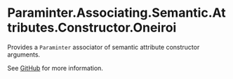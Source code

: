 # Paraminter.Associating.Semantic.Attributes.Constructor.Oneiroi

Provides a `Paraminter` associator of semantic attribute constructor arguments.

See [GitHub](https://github.com/Paraminter/Paraminter.Associating.Semantic.Attributes.Constructor.Oneiroi) for more information.